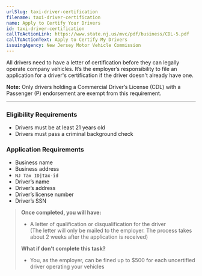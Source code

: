 ```yaml
---
urlSlug: taxi-driver-certification
filename: taxi-driver-certification
name: Apply to Certify Your Drivers
id: taxi-driver-certification
callToActionLink: https://www.state.nj.us/mvc/pdf/business/CDL-5.pdf
callToActionText: Apply to Certify My Drivers
issuingAgency: New Jersey Motor Vehicle Commission
---
```


All drivers need to have a letter of certification before they can legally operate company vehicles. It’s the employer’s responsibility to file an application for a driver's certification if the driver doesn't already have one.

**Note:** Only drivers holding a Commercial Driver’s License (CDL) with a Passenger (P) endorsement are exempt from this requirement.

---

### Eligibility Requirements

- Drivers must be at least 21 years old
- Drivers must pass a criminal background check

### Application Requirements

- Business name
- Business address
- `NJ Tax ID|tax-id`
- Driver’s name
- Driver’s address
- Driver’s license number
- Driver’s SSN

> **Once completed, you will have:**
>
> - A letter of qualification or disqualification for the driver\
>   (The letter will only be mailed to the employer. The process takes about 2 weeks after the application is received)
>
> **What if don’t complete this task?**
>
> - You, as the employer, can be fined up to $500 for each uncertified driver operating your vehicles
